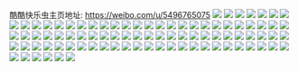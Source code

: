 酷酷快乐虫主页地址: https://weibo.com/u/5496765075 
![](https://wx4.sinaimg.cn/mw2000/005ZZRHdly1h8itqwe6saj32df35shdy.jpg) 
![](https://wx4.sinaimg.cn/mw2000/005ZZRHdly1h8itr04mt6j32df35s1l2.jpg) 
![](https://wx4.sinaimg.cn/mw2000/005ZZRHdly1h8itr8mexnj32df35s1kz.jpg) 
![](https://wx4.sinaimg.cn/mw2000/005ZZRHdly1h8itr2s6xqj32df35s7wl.jpg) 
![](https://wx4.sinaimg.cn/mw2000/005ZZRHdly1h8itqsdzl7j32ad31q4qt.jpg) 
![](https://wx4.sinaimg.cn/mw2000/005ZZRHdly1h8itr6bkzlj32df35s4qt.jpg) 
![](https://wx4.sinaimg.cn/mw2000/005ZZRHdly1h8itrh2dbvj32df35shdz.jpg) 
![](https://wx4.sinaimg.cn/mw2000/005ZZRHdly1h8itrdj14qj335s2dfb2f.jpg) 
![](https://wx4.sinaimg.cn/mw2000/005ZZRHdly1h8itrl4ezcj32df35s4qv.jpg) 
![](https://wx4.sinaimg.cn/mw2000/005ZZRHdly1h890jikn6mj31xy2wzu0y.jpg) 
![](https://wx4.sinaimg.cn/mw2000/005ZZRHdly1h890jl9havj323u35sb2c.jpg) 
![](https://wx4.sinaimg.cn/mw2000/005ZZRHdly1h890jo7p5zj323u35su0z.jpg) 
![](https://wx4.sinaimg.cn/mw2000/005ZZRHdly1h890jpqg10j31vw2tvb2a.jpg) 
![](https://wx4.sinaimg.cn/mw2000/005ZZRHdly1h80g6x9razj323u35skjn.jpg) 
![](https://wx4.sinaimg.cn/mw2000/005ZZRHdly1h80g6zo2dij323u35sx6r.jpg) 
![](https://wx4.sinaimg.cn/mw2000/005ZZRHdly1h80g6vkj4uj323u35shdv.jpg) 
![](https://wx4.sinaimg.cn/mw2000/005ZZRHdly1h80g6tlri8j30rs1114cr.jpg) 
![](https://wx4.sinaimg.cn/mw2000/005ZZRHdly1h7z3qgmm4cj31xz2x0kjn.jpg) 
![](https://wx4.sinaimg.cn/mw2000/005ZZRHdly1h7z3qibdpoj31w52u94qr.jpg) 
![](https://wx4.sinaimg.cn/mw2000/005ZZRHdly1h7z3qesqpkj323u35sx6r.jpg) 
![](https://wx4.sinaimg.cn/mw2000/005ZZRHdly1h7z3qkg45fj323u35shdv.jpg) 
![](https://wx4.sinaimg.cn/mw2000/005ZZRHdly1h7z3qm0a69j31sl2oxe82.jpg) 
![](https://wx4.sinaimg.cn/mw2000/005ZZRHdly1h7z3qnj8voj323u35s4qq.jpg) 
![](https://wx4.sinaimg.cn/mw2000/005ZZRHdly1h7pgjg4bkaj30u01900zp.jpg) 
![](https://wx4.sinaimg.cn/mw2000/005ZZRHdly1h7pgjh7v4wj30u017gjyu.jpg) 
![](https://wx4.sinaimg.cn/mw2000/005ZZRHdly1h7pgjhlummj30u0191gt3.jpg) 
![](https://wx4.sinaimg.cn/mw2000/005ZZRHdly1h7pgjm8x6rj30u0191jy7.jpg) 
![](https://wx4.sinaimg.cn/mw2000/005ZZRHdly1h7pgjmirtoj30u0190wl7.jpg) 
![](https://wx4.sinaimg.cn/mw2000/005ZZRHdly1h7pgjms7xgj30u0191te4.jpg) 
![](https://wx4.sinaimg.cn/mw2000/005ZZRHdly1h7pgjgtx0ij30u01917d5.jpg) 
![](https://wx4.sinaimg.cn/mw2000/005ZZRHdly1h7pgjhxomuj30rs1jjgw7.jpg) 
![](https://wx4.sinaimg.cn/mw2000/005ZZRHdly1h7pgjgeg55j30u01917dc.jpg) 
![](https://wx4.sinaimg.cn/mw2000/005ZZRHdly1h7owl8v4azj31ze2z4u0x.jpg) 
![](https://wx4.sinaimg.cn/mw2000/005ZZRHdly1h7owl83n9mj323u35shdt.jpg) 
![](https://wx4.sinaimg.cn/mw2000/005ZZRHdly1h7owlbanxej323u35shdu.jpg) 
![](https://wx4.sinaimg.cn/mw2000/005ZZRHdly1h7owl6004hj323u35s4qq.jpg) 
![](https://wx4.sinaimg.cn/mw2000/005ZZRHdly1h7owl6qof9j323u35sqv5.jpg) 
![](https://wx4.sinaimg.cn/mw2000/005ZZRHdly1h7owl4wjb3j323u35se82.jpg) 
![](https://wx4.sinaimg.cn/mw2000/005ZZRHdly1h7nvj8gyqkj323u35s4qr.jpg) 
![](https://wx4.sinaimg.cn/mw2000/005ZZRHdly1h7nvjagzx4j323u35s1kz.jpg) 
![](https://wx4.sinaimg.cn/mw2000/005ZZRHdly1h7nvjcpgoqj323t35rx6q.jpg) 
![](https://wx4.sinaimg.cn/mw2000/005ZZRHdly1h7nvjdkk04j31h527q7wh.jpg) 
![](https://wx4.sinaimg.cn/mw2000/005ZZRHdly1h7kze7o7d8j322e2r7x6p.jpg) 
![](https://wx4.sinaimg.cn/mw2000/005ZZRHdly1h7kze8y3s1j32352s7npd.jpg) 
![](https://wx4.sinaimg.cn/mw2000/005ZZRHdly1h7kzeb5cr8j32c0340qv5.jpg) 
![](https://wx4.sinaimg.cn/mw2000/005ZZRHdly1h7kze8bc47j326q2wzkjl.jpg) 
![](https://wx4.sinaimg.cn/mw2000/005ZZRHdly1h7kze9j1s1j32c0340npd.jpg) 
![](https://wx4.sinaimg.cn/mw2000/005ZZRHdly1h7kzeai8mwj325s2vq1ky.jpg) 
![](https://wx4.sinaimg.cn/mw2000/005ZZRHdly1h7gm7dy0x1j32c0340x6p.jpg) 
![](https://wx4.sinaimg.cn/mw2000/005ZZRHdly1h7gm7et34dj32c03401ky.jpg) 
![](https://wx4.sinaimg.cn/mw2000/005ZZRHdly1h7gm7fnp8yj32c0340x6p.jpg) 
![](https://wx4.sinaimg.cn/mw2000/005ZZRHdly1h7gm7g5i4ij31lh24nnnk.jpg) 
![](https://wx4.sinaimg.cn/mw2000/005ZZRHdly1h7gm7d8vd0j31jm2254lf.jpg) 
![](https://wx4.sinaimg.cn/mw2000/005ZZRHdly1h7gm7glpilj31z22mqhdt.jpg) 
![](https://wx4.sinaimg.cn/mw2000/005ZZRHdly1h7akvz9yfoj30u0140gw4.jpg) 
![](https://wx4.sinaimg.cn/mw2000/005ZZRHdly1h7akvyvtdyj30u01407fi.jpg) 
![](https://wx4.sinaimg.cn/mw2000/005ZZRHdly1h78l2xah1bj32c0340npd.jpg) 
![](https://wx4.sinaimg.cn/mw2000/005ZZRHdly1h78l2xzsgsj32c0340npd.jpg) 
![](https://wx4.sinaimg.cn/mw2000/005ZZRHdly1h78l2yms9yj32c0340npd.jpg) 
![](https://wx4.sinaimg.cn/mw2000/005ZZRHdly1h78l2zwilyj32c0340x6p.jpg) 
![](https://wx4.sinaimg.cn/mw2000/005ZZRHdly1h76e3556esj32c03407wi.jpg) 
![](https://wx4.sinaimg.cn/mw2000/005ZZRHdly1h76e349ufsj32c03407wh.jpg) 
![](https://wx4.sinaimg.cn/mw2000/005ZZRHdly1h76e35sdx2j32c03404qp.jpg) 
![](https://wx4.sinaimg.cn/mw2000/005ZZRHdly1h76e36c079j32c033z4qp.jpg) 
![](https://wx4.sinaimg.cn/mw2000/005ZZRHdly1h76e37fnxoj321o2q8b29.jpg) 
![](https://wx4.sinaimg.cn/mw2000/005ZZRHdly1h76e36wnn5j32c0340e81.jpg) 
![](https://wx4.sinaimg.cn/mw2000/005ZZRHdly1h74px430n9j32c0340qv6.jpg) 
![](https://wx4.sinaimg.cn/mw2000/005ZZRHdly1h74px5x6f2j321k2q3u0y.jpg) 
![](https://wx4.sinaimg.cn/mw2000/005ZZRHdly1h74px2pzsxj32c0340hdu.jpg) 
![](https://wx4.sinaimg.cn/mw2000/005ZZRHdly1h74px6qel9j326s2x11ky.jpg) 
![](https://wx4.sinaimg.cn/mw2000/005ZZRHdly1h6ubfw5ja5j32c0340hdv.jpg) 
![](https://wx4.sinaimg.cn/mw2000/005ZZRHdly1h6ubfx6dhjj32c03407wi.jpg) 
![](https://wx4.sinaimg.cn/mw2000/005ZZRHdly1h6ubfueh3qj323u35su0y.jpg) 
![](https://wx4.sinaimg.cn/mw2000/005ZZRHdly1h6prnxr9jmj323u35shdv.jpg) 
![](https://wx4.sinaimg.cn/mw2000/005ZZRHdly1h6prnvv11xj323u35s4qs.jpg) 
![](https://wx4.sinaimg.cn/mw2000/005ZZRHdly1h6prnrn20xj323u35sb2c.jpg) 
![](https://wx4.sinaimg.cn/mw2000/005ZZRHdly1h6prngjsg3j323u35sx6s.jpg) 
![](https://wx4.sinaimg.cn/mw2000/005ZZRHdly1h6prnltc7wj335s23uhdx.jpg) 
![](https://wx4.sinaimg.cn/mw2000/005ZZRHdly1h6prnj45vzj323u35s1kx.jpg) 
![](https://wx4.sinaimg.cn/mw2000/005ZZRHdly1h6prnni8ybj323u35sn8u.jpg) 
![](https://wx4.sinaimg.cn/mw2000/005ZZRHdly1h6prntunrwj323u35s16u.jpg) 
![](https://wx4.sinaimg.cn/mw2000/005ZZRHdly1h6prnpjbgnj323u35sdv7.jpg) 
![](https://wx4.sinaimg.cn/mw2000/005ZZRHdly1h6l5o8hgqdj30u0191tde.jpg) 
![](https://wx4.sinaimg.cn/mw2000/005ZZRHdly1h6l5o8ammfj30u0191aap.jpg) 
![](https://wx4.sinaimg.cn/mw2000/005ZZRHdly1h6l5o8oyp1j30u0191ab1.jpg) 
![](https://wx4.sinaimg.cn/mw2000/005ZZRHdly1h6ejs5r2woj32c03407wi.jpg) 
![](https://wx4.sinaimg.cn/mw2000/005ZZRHdly1h6ejs4ya3dj32c03404qq.jpg) 
![](https://wx4.sinaimg.cn/mw2000/005ZZRHdly1h6ejs6mfxyj32c03404qq.jpg) 
